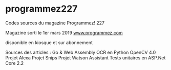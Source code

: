 # programmez227
Codes sources du magazine Programmez! 227

Magazine sorti le 1er mars 2019
www.programmez.com

disponible en kiosque et sur abonnement

Sources des articles :
Go & Web Assembly
OCR en Python
OpenCV 4.0
Projet Alexa
Projet Snips
Projet Watson Assistant
Tests unitaires en ASP.Net Core 2.2
